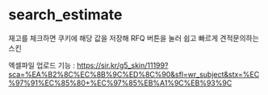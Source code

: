 # search_estimate
재고를 체크하면 쿠키에 해당 값을 저장해 RFQ 버튼을 눌러 쉽고 빠르게 견적문의하는 스킨

엑셀파일 업로드 기능 : https://sir.kr/g5_skin/11199?sca=%EA%B2%8C%EC%8B%9C%ED%8C%90&sfl=wr_subject&stx=%EC%97%91%EC%85%80+%EC%97%85%EB%A1%9C%EB%93%9C
